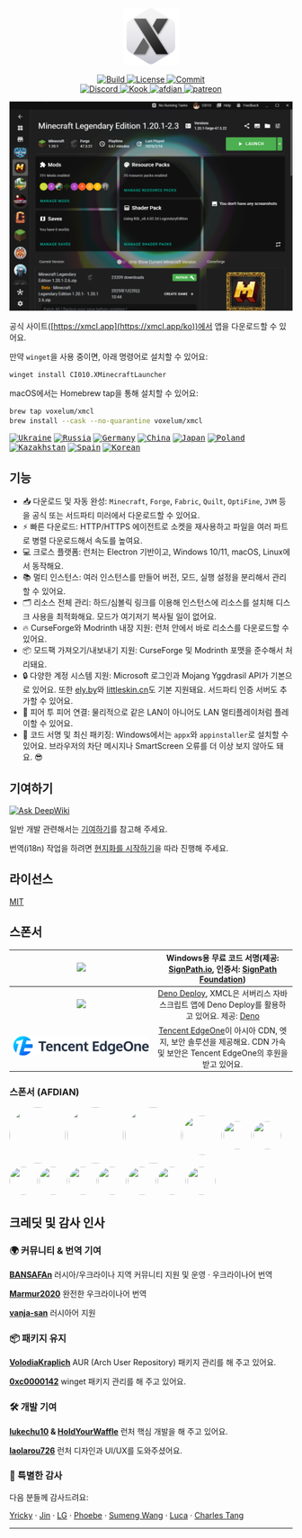 <p align="center">
  <a href="https://xmcl.app" target="_blank">
    <img alt="Logo" width="100" src="https://github.com/Voxelum/x-minecraft-launcher/blob/master/xmcl-electron-app/icons/dark@256x256.png">
  </a>
</p>

<p align="center">
  <a href="https://github.com/Voxelum/x-minecraft-launcher">
    <img src="https://github.com/Voxelum/x-minecraft-launcher/workflows/Build/badge.svg" alt="Build">
  </a>
  <a href="https://github.com/Voxelum/x-minecraft-launcher/blob/master/LICENSE">
    <img src="https://img.shields.io/npm/l/@xmcl/core.svg" alt="License">
  </a>
  <a href="https://conventionalcommits.org">
    <img src="https://img.shields.io/badge/Conventional%20Commits-1.0.0-yellow.svg" alt="Commit">
  </a>
  <br>
  <a href="https://discord.gg/W5XVwYY7GQ">
    <img src="https://discord.com/api/guilds/405213567118213121/widget.png" alt="Discord">
  </a>
  <a href="https://kook.top/gqjSHh">
    <img src="https://img.shields.io/endpoint?url=https://api.xmcl.app/kook-badge" alt="Kook">
  </a>
  <a href="https://afdian.com/@ci010">
    <img src="https://img.shields.io/endpoint?url=https://api.xmcl.app/afdian-badge" alt="afdian">
  </a>
  <a href="https://patreon.com/xmcl">
    <img src="https://img.shields.io/endpoint.svg?url=https%3A%2F%2Fshieldsio-patreon.vercel.app%2Fapi%3Fusername%3Dxmcl%26type%3Dpledges" alt="patreon">
  </a>
</p>

![home](https://raw.githubusercontent.com/Voxelum/xmcl-page/master/.vitepress/theme/assets/home.png)

공식 사이트([https://xmcl.app](https://xmcl.app/ko))에서 앱을 다운로드할 수 있어요.

만약 `winget`을 사용 중이면, 아래 명령어로 설치할 수 있어요:

```bash
winget install CI010.XMinecraftLauncher
```

macOS에서는 Homebrew tap을 통해 설치할 수 있어요:

```bash
brew tap voxelum/xmcl
brew install --cask --no-quarantine voxelum/xmcl
```

<kbd>[<img title="Ukraine" alt="Ukraine" src="https://upload.wikimedia.org/wikipedia/commons/thumb/4/49/Flag_of_Ukraine.svg/1280px-Flag_of_Ukraine.svg.png" width="22">](docs/README.uk.md)</kbd>
<kbd>[<img title="Russia" alt="Russia" src="https://upload.wikimedia.org/wikipedia/commons/thumb/f/f3/Flag_of_Russia.svg/1280px-Flag_of_Russia.svg.png" width="22">](docs/README.ru.md)</kbd>
<kbd>[<img title="Germany" alt="Germany" src="https://upload.wikimedia.org/wikipedia/commons/thumb/b/ba/Flag_of_Germany.svg/2560px-Flag_of_Germany.svg.png" width="22">](docs/README.de.md)</kbd>
<kbd>[<img title="China" alt="China" src="https://upload.wikimedia.org/wikipedia/commons/f/fa/Flag_of_the_People%27s_Republic_of_China.svg" width="22">](docs/README.zh.md)</kbd>
<kbd>[<img title="Japan" alt="Japan" src="https://upload.wikimedia.org/wikipedia/commons/thumb/9/9e/Flag_of_Japan.svg/2560px-Flag_of_Japan.svg.png" width="22">](docs/README.jp.md)</kbd>
<kbd>[<img title="Poland" alt="Poland" src="https://upload.wikimedia.org/wikipedia/commons/1/12/Flag_of_Poland.svg" width="22">](docs/README.pl.md)</kbd>
<kbd>[<img title="Kazakhstan" alt="Kazakhstan" src="https://upload.wikimedia.org/wikipedia/commons/d/d3/Flag_of_Kazakhstan.svg" width="26">](docs/README.kz.md)</kbd>
<kbd>[<img title="Spain" alt="Spain" src="https://upload.wikimedia.org/wikipedia/commons/thumb/9/9a/Flag_of_Spain.svg/1280px-Flag_of_Spain.svg.png" width="22">](docs/README.es.md)</kbd>
<kbd>[<img title="Korean" alt="Korean" src="https://upload.wikimedia.org/wikipedia/commons/thumb/0/09/Flag_of_South_Korea.svg/640px-Flag_of_South_Korea.svg.png" width="26">](docs/README.ko.md)</kbd>


## 기능


- 📥 다운로드 및 자동 완성: `Minecraft`, `Forge`, `Fabric`, `Quilt`, `OptiFine`, `JVM` 등을 공식 또는 서드파티 미러에서 다운로드할 수 있어요.
- ⚡️ 빠른 다운로드: HTTP/HTTPS 에이전트로 소켓을 재사용하고 파일을 여러 파트로 병렬 다운로드해서 속도를 높여요.
- 💻 크로스 플랫폼: 런처는 Electron 기반이고, Windows 10/11, macOS, Linux에서 동작해요.
- 📚 멀티 인스턴스: 여러 인스턴스를 만들어 버전, 모드, 실행 설정을 분리해서 관리할 수 있어요.
- 🗂 리소스 전체 관리: 하드/심볼릭 링크를 이용해 인스턴스에 리소스를 설치해 디스크 사용을 최적화해요. 모드가 여기저기 복사될 일이 없어요.
- 🔥 CurseForge와 Modrinth 내장 지원: 런처 안에서 바로 리소스를 다운로드할 수 있어요.
- 📦 모드팩 가져오기/내보내기 지원: CurseForge 및 Modrinth 포맷을 준수해서 처리돼요.
- 🔒 다양한 계정 시스템 지원: Microsoft 로그인과 Mojang Yggdrasil API가 기본으로 있어요. 또한 [ely.by](https://ely.by/)와 [littleskin.cn](https://littleskin.cn)도 기본 지원돼요. 서드파티 인증 서버도 추가할 수 있어요.
- 🔗 피어 투 피어 연결: 물리적으로 같은 LAN이 아니어도 LAN 멀티플레이처럼 플레이할 수 있어요.
- 🔑 코드 서명 및 최신 패키징: Windows에서는 `appx`와 `appinstaller`로 설치할 수 있어요. 브라우저의 차단 메시지나 SmartScreen 오류를 더 이상 보지 않아도 돼요. 😎

## 기여하기

[![Ask DeepWiki](https://deepwiki.com/badge.svg)](https://deepwiki.com/Voxelum/x-minecraft-launcher)

일반 개발 관련해서는 [기여하기](../contributing/CONTRIBUTING.ko.md)를 참고해 주세요.

번역(i18n) 작업을 하려면 [현지화를 시작하기](https://xmcl.app/ko/guide/i18n)을 따라 진행해 주세요.

## 라이선스

[MIT](LICENSE)

## 스폰서

| [![](https://github.com/DGP-Studio/Snap.Hutao/assets/10614984/73ae8b90-f3c7-4033-b2b7-f4126331ce66)](https://signpath.io/) | Windows용 무료 코드 서명(제공: [SignPath.io](https://signpath.io/), 인증서: [SignPath Foundation](https://signpath.org/)) |
| :----------------------------------------------------------------------------------------------------------------------------: | :--------------------------------------------------------------------------------------: |
| [![](https://deno.com/images/deno_logo_4.gif)](https://deno.com/deploy) | [Deno Deploy](https://deno.com/deploy), XMCL은 서버리스 자바스크립트 앱에 Deno Deploy를 활용하고 있어요. 제공: [Deno](https://deno.com/) |
| [![](assets/EdgeOne.png)](https://edgeone.ai/) | [Tencent EdgeOne](https://edgeone.ai/)이 아시아 CDN, 엣지, 보안 솔루션을 제공해요. CDN 가속 및 보안은 Tencent EdgeOne의 후원을 받고 있어요. |

### 스폰서 (AFDIAN)

<!-- afdian-start -->
<div style="display: flex; align-items: center; justify-items:center; gap: 0.2em; flex-wrap: wrap;">
<a title="爱发电用户_9d663: ￥390.00" href="https://afdian.com/u/9d663ec6fb6711ec9ace52540025c377"> <img width="100" height="100" style="border-radius: 100%" src="https://pic1.afdiancdn.com/default/avatar/avatar-purple.png?imageView2/1/"> </a>
<a title="爱发电用户_19e29: ￥300.00" href="https://afdian.com/u/19e292c21a1d11ee929a52540025c377"> <img width="100" height="100" style="border-radius: 100%" src="https://pic1.afdiancdn.com/default/avatar/avatar-purple.png?imageView2/1/"> </a>
<a title="ahdg: ￥180.00" href="https://afdian.com/u/dd9058ce20df11eba5c052540025c377"> <img width="100" height="100" style="border-radius: 100%" src="https://pic1.afdiancdn.com/user/dd9058ce20df11eba5c052540025c377/avatar/0c776e6de1b1027e951c6d94919eb781_w1280_h1024_s364.jpg"> </a>
<a title="Kandk: ￥30.00" href="https://afdian.com/u/404b86a078e111ecab3652540025c377"> <img width="70" height="70" style="border-radius: 100%" src="https://pic1.afdiancdn.com/user/404b86a078e111ecab3652540025c377/avatar/dfa3b35a696d8d8af5425dd400d68a8d_w607_h527_s432.png"> </a>
<a title="白雨 楠: ￥30.00" href="https://afdian.com/u/7f6ad7161b3e11eb8d0e52540025c377"> <img width="50" height="50" style="border-radius: 100%" src="https://pic1.afdiancdn.com/user/7f6ad7161b3e11eb8d0e52540025c377/avatar/1fa3b75648a15aea8da202c6108d659b_w1153_h1153_s319.jpeg"> </a>
<a title="圣剑: ￥30.00" href="https://afdian.com/u/ef50bc78b3d911ecb85352540025c377"> <img width="50" height="50" style="border-radius: 100%" src="https://pic1.afdiancdn.com/user/user_upload_osl/8a1c4eb2e580b4b8b463ceb2114b6381_w132_h132_s3.jpeg"> </a>
<a title="同谋者: ￥30.00" href="https://afdian.com/u/7c3c65dc004a11eb9a6052540025c377"> <img width="50" height="50" style="border-radius: 100%" src="https://pic1.afdiancdn.com/default/avatar/avatar-blue.png"> </a>
<a title="染川瞳: ￥5.00" href="https://afdian.com/u/89b1218c86e011eaa4d152540025c377"> <img width="50" height="50" style="border-radius: 100%" src="https://pic1.afdiancdn.com/user/89b1218c86e011eaa4d152540025c377/avatar/9bf08f81d231f3054c98f9e5c1c8ce40_w640_h640_s57.jpg"> </a>
<a title="爱发电用户_CvQb: ￥5.00" href="https://afdian.com/u/177bea3cf47211ec990352540025c377"> <img width="50" height="50" style="border-radius: 100%" src="https://pic1.afdiancdn.com/default/avatar/avatar-purple.png"> </a>
<a title="水合: ￥5.00" href="https://afdian.com/u/039508f2b17d11ebad1052540025c377"> <img width="50" height="50" style="border-radius: 100%" src="https://pic1.afdiancdn.com/default/avatar/avatar-orange.png"> </a>
<a title="爱发电用户_0c5c8: ￥5.00" href="https://afdian.com/u/0c5c865e08ee11ecba1352540025c377"> <img width="50" height="50" style="border-radius: 100%" src="https://pic1.afdiancdn.com/default/avatar/avatar-purple.png?imageView2/1/"> </a>
<a title="DIO: ￥5.00" href="https://afdian.com/u/7ac297b4722211eab4a752540025c377"> <img width="50" height="50" style="border-radius: 100%" src="https://pic1.afdiancdn.com/default/avatar/avatar-purple.png"> </a>
<a title="爱发电用户_DJpu: ￥5.00" href="https://afdian.com/u/8c23a236cf7311ec9c3452540025c377"> <img width="50" height="50" style="border-radius: 100%" src="https://pic1.afdiancdn.com/default/avatar/avatar-purple.png"> </a>
</div>
<!-- afdian-end -->

## 크레딧 및 감사 인사

### 🌍 커뮤니티 & 번역 기여

**[BANSAFAn](https://github.com/BANSAFAn)**
러시아/우크라이나 지역 커뮤니티 지원 및 운영 · 우크라이나어 번역

**[Marmur2020](https://github.com/Marmur2020)**
완전한 우크라이나어 번역

**[vanja-san](https://github.com/vanja-san)**
러시아어 지원

### 📦 패키지 유지

**[VolodiaKraplich](https://github.com/VolodiaKraplich)**
AUR (Arch User Repository) 패키지 관리를 해 주고 있어요.

**[0xc0000142](https://github.com/0xc0000142)**
winget 패키지 관리를 해 주고 있어요.

### 🛠️ 개발 기여

**[lukechu10](https://github.com/lukechu10) & [HoldYourWaffle](https://github.com/HoldYourWaffle)**
런처 핵심 개발을 해 주고 있어요.

**[laolarou726](https://github.com/laolarou726)**
런처 디자인과 UI/UX를 도와주셨어요.

### 💙 특별한 감사

다음 분들께 감사드려요:

[Yricky](https://github.com/Yricky) · [Jin](https://github.com/Indexyz) · [LG](https://github.com/LasmGratel) · [Phoebe](https://github.com/PhoebezZ) · [Sumeng Wang](https://github.com/darkkingwsm) · [Luca](https://github.com/LucaIsGenius) · [Charles Tang](https://github.com/CharlesQT)

---

